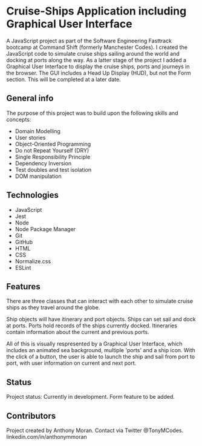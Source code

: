 # Cruise-Ships Application including Graphical User Interface

A JavaScript project as part of the Software Engineering Fasttrack bootcamp at Command Shift (formerly Manchester Codes). I created the JavaScript code to simulate cruise ships sailing around the world and docking at ports along the way. As a latter stage of the project I added a Graphical User Interface to display the cruise ships, ports and journeys in the browser. The GUI includes a Head Up Display (HUD), but not the Form section. This will be completed at a later date.

## General info

The purpose of this project was to build upon the following skills and concepts:

* Domain Modelling
* User stories
* Object-Oriented Programming
* Do not Repeat Yourself (DRY)
* Single Responsibility Principle
* Dependency Inversion
* Test doubles and test isolation
* DOM manipulation

## Technologies

* JavaScript
* Jest
* Node
* Node Package Manager
* Git
* GitHub
* HTML
* CSS
* Normalize.css
* ESLint

## Features

There are three classes that can interact with each other to simulate cruise ships as they travel around the globe.

Ship objects will have itinerary and port objects. Ships can set sail and dock at ports. Ports hold records of the ships currently docked. Itineraries contain information about the current and previous ports.

All of this is visually respresented by a Graphical User Interface, which includes an animated sea background, multiple 'ports' and a ship icon. With the click of a button, the user is able to launch the ship and sail from port to port, with user information on current and next port.

## Status

Project status: Currently in development. Form feature to be added. 

## Contributors

Project created by Anthony Moran. Contact via Twitter @TonyMCodes. linkedin.com/in/anthonymmoran
